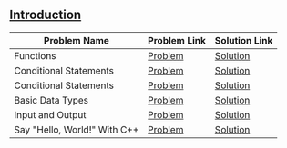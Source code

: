 ## [Introduction](https://www.hackerrank.com/domains/cpp/cpp-introduction)

Problem Name|Problem Link|Solution Link
---|---|---
Functions|[Problem](https://www.hackerrank.com/challenges/c-tutorial-functions/problem)|[Solution](/c-tutorial-functions.cpp)
Conditional Statements|[Problem](https://www.hackerrank.com/challenges/c-tutorial-conditional-if-else/problem)|[Solution](/c-tutorial-conditional-if-else.cpp)
Conditional Statements|[Problem](https://www.hackerrank.com/challenges/c-tutorial-conditional-if-else/problem)|[Solution](C++/Introduction/conditions.cpp)
Basic Data Types|[Problem](https://www.hackerrank.com/challenges/c-tutorial-basic-data-types/problem)|[Solution](/c-tutorial-basic-data-types.cpp)
Input and Output|[Problem](https://www.hackerrank.com/challenges/cpp-input-and-output/problem)|[Solution](/cpp-input-and-output.cpp)
Say "Hello, World!" With C++|[Problem](https://www.hackerrank.com/challenges/cpp-hello-world/problem)|[Solution](/cpp-hello-world.cpp)
